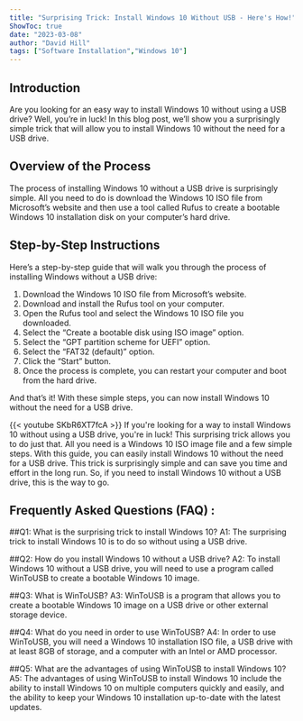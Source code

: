 ```yaml
---
title: "Surprising Trick: Install Windows 10 Without USB - Here's How!"
ShowToc: true 
date: "2023-03-08"
author: "David Hill" 
tags: ["Software Installation","Windows 10"]
---
```

## Introduction
Are you looking for an easy way to install Windows 10 without using a USB drive? Well, you’re in luck! In this blog post, we’ll show you a surprisingly simple trick that will allow you to install Windows 10 without the need for a USB drive. 

## Overview of the Process
The process of installing Windows 10 without a USB drive is surprisingly simple. All you need to do is download the Windows 10 ISO file from Microsoft’s website and then use a tool called Rufus to create a bootable Windows 10 installation disk on your computer’s hard drive. 

## Step-by-Step Instructions
Here’s a step-by-step guide that will walk you through the process of installing Windows  without a USB drive:

1. Download the Windows 10 ISO file from Microsoft’s website.
2. Download and install the Rufus tool on your computer.
3. Open the Rufus tool and select the Windows 10 ISO file you downloaded.
4. Select the “Create a bootable disk using ISO image” option.
5. Select the “GPT partition scheme for UEFI” option.
6. Select the “FAT32 (default)” option.
7. Click the “Start” button.
8. Once the process is complete, you can restart your computer and boot from the hard drive.

And that’s it! With these simple steps, you can now install Windows 10 without the need for a USB drive.

{{< youtube SKbR6XT7fcA >}} 
If you're looking for a way to install Windows 10 without using a USB drive, you're in luck! This surprising trick allows you to do just that. All you need is a Windows 10 ISO image file and a few simple steps. With this guide, you can easily install Windows 10 without the need for a USB drive. This trick is surprisingly simple and can save you time and effort in the long run. So, if you need to install Windows 10 without a USB drive, this is the way to go.

## Frequently Asked Questions (FAQ) :
##Q1: What is the surprising trick to install Windows 10?
A1: The surprising trick to install Windows 10 is to do so without using a USB drive. 

##Q2: How do you install Windows 10 without a USB drive?
A2: To install Windows 10 without a USB drive, you will need to use a program called WinToUSB to create a bootable Windows 10 image. 

##Q3: What is WinToUSB?
A3: WinToUSB is a program that allows you to create a bootable Windows 10 image on a USB drive or other external storage device. 

##Q4: What do you need in order to use WinToUSB?
A4: In order to use WinToUSB, you will need a Windows 10 installation ISO file, a USB drive with at least 8GB of storage, and a computer with an Intel or AMD processor. 

##Q5: What are the advantages of using WinToUSB to install Windows 10?
A5: The advantages of using WinToUSB to install Windows 10 include the ability to install Windows 10 on multiple computers quickly and easily, and the ability to keep your Windows 10 installation up-to-date with the latest updates.





